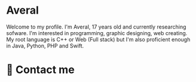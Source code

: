 # Averal

Welcome to my profile. I'm Averal, 17 years old and currently researching sofware. I'm interested in programming, graphic designing, web creating. My root language is C++ or Web (Full stack) but I'm also proficient enough in Java, Python, PHP and Swift.

# 💬 Contact me

